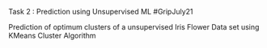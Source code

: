 Task 2 : Prediction using Unsupervised ML #GripJuly21

Prediction of optimum clusters of a unsupervised Iris Flower Data set using KMeans Cluster Algorithm

